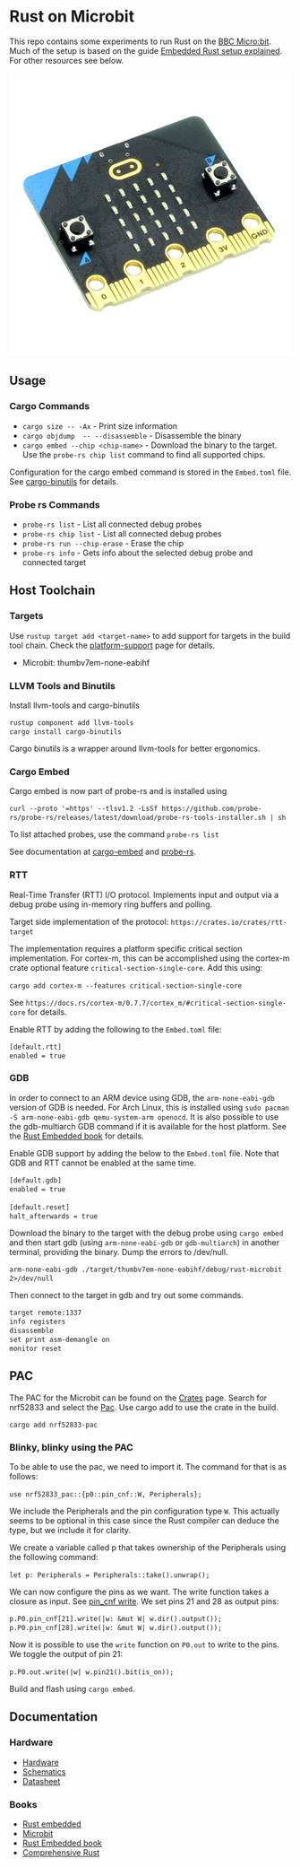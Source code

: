 # Rust on Microbit

This repo contains some experiments to run Rust on the [BBC
Micro:bit](https://microbit.org/). Much of the setup is based on the guide
[Embedded Rust setup explained](https://www.youtube.com/watch?v=TOAynddiu5M).
For other resources see below.

![micro:bit](./micro_bit.jpg "micro:bit")

## Usage

### Cargo Commands

* `cargo size -- -Ax` - Print size information
* `cargo objdump  -- --disassemble` - Disassemble the binary
* `cargo embed --chip <chip-name>` - Download the binary to the target. Use the
  `probe-rs chip list` command to find all supported chips.

Configuration for the cargo embed command is stored in the `Embed.toml` file.
See [cargo-binutils](https://github.com/rust-embedded/cargo-binutils) for
details.


### Probe rs Commands

* `probe-rs list` - List all connected debug probes
* `probe-rs chip list` - List all connected debug probes
* `probe-rs run --chip-erase` - Erase the chip
* `probe-rs info` - Gets info about the selected debug probe and connected target

## Host Toolchain

### Targets

Use `rustup target add <target-name>` to add support for targets in the build
tool chain. Check the [platform-support](https://doc.rust-lang.org/nightly/rustc/platform-support.html) page for
details.

* Microbit: thumbv7em-none-eabihf

### LLVM Tools and Binutils

Install llvm-tools and cargo-binutils

```
rustup component add llvm-tools
cargo install cargo-binutils
```

Cargo binutils is a wrapper around llvm-tools for better ergonomics.

### Cargo Embed

Cargo embed is now part of probe-rs and is installed using

```
curl --proto '=https' --tlsv1.2 -LsSf https://github.com/probe-rs/probe-rs/releases/latest/download/probe-rs-tools-installer.sh | sh
```

To list attached probes, use the command `probe-rs list`

See documentation at [cargo-embed](https://probe.rs/docs/tools/cargo-embed/)
and [probe-rs](https://probe.rs/).

### RTT

Real-Time Transfer (RTT) I/O protocol. Implements input and output via a debug
probe using in-memory ring buffers and polling.

Target side implementation of the protocol: `https://crates.io/crates/rtt-target`

The implementation requires a platform specific critical section
implementation. For cortex-m, this can be accomplished using the cortex-m crate
optional feature `critical-section-single-core`. Add this using:

`cargo add cortex-m --features critical-section-single-core`

See `https://docs.rs/cortex-m/0.7.7/cortex_m/#critical-section-single-core` for
details.

Enable RTT by adding the following to the `Embed.toml` file:

```
[default.rtt]
enabled = true
```

### GDB

In order to connect to an ARM device using GDB, the `arm-none-eabi-gdb` version
of GDB is needed. For Arch Linux, this is installed using `sudo pacman -S
arm-none-eabi-gdb qemu-system-arm openocd`. It is also possible to use the
gdb-multiarch GDB command if it is available for the host platform. See the
[Rust Embedded
book](https://docs.rust-embedded.org/book/intro/install/linux.html#packages)
for details.

Enable GDB support by adding the below to the `Embed.toml` file. Note that GDB
and RTT cannot be enabled at the same time.

```
[default.gdb]
enabled = true

[default.reset]
halt_afterwards = true
```

Download the binary to the target with the debug probe using `cargo embed` and
then start gdb (using `arm-none-eabi-gdb` or `gdb-multiarch`) in another
terminal, providing the binary. Dump the errors to /dev/null.

```
arm-none-eabi-gdb ./target/thumbv7em-none-eabihf/debug/rust-microbit 2>/dev/null
```

Then connect to the target in gdb and try out some commands.

```
target remote:1337
info registers
disassemble
set print asm-demangle on
monitor reset
```

## PAC

The PAC for the Microbit can be found on the [Crates](https://crates.io/)
page. Search for nrf52833 and select the
[Pac](https://crates.io/crates/nrf52833-pac). Use cargo add to use the crate in
the build.

```
cargo add nrf52833-pac
```

### Blinky, blinky using the PAC

To be able to use the pac, we need to import it. The command for that is as
follows:

`use nrf52833_pac::{p0::pin_cnf::W, Peripherals};`

We include the Peripherals and the pin configuration type `W`. This actually
seems to be optional in this case since the Rust compiler can deduce the type,
but we include it for clarity.

We create a variable called p that takes ownership of the Peripherals using the
following command:

`let p: Peripherals = Peripherals::take().unwrap();`

We can now configure the pins as we want. The write function takes a closure as
input. See [pin_cnf
write](https://docs.rs/nrf52833-pac/0.12.2/nrf52833_pac/p0/pin_cnf/struct.PIN_CNF_SPEC.html#impl-Writable-for-PIN_CNF_SPEC).
We set pins 21 and 28 as output pins:

```
p.P0.pin_cnf[21].write(|w: &mut W| w.dir().output());
p.P0.pin_cnf[28].write(|w: &mut W| w.dir().output());
```

Now it is possible to use the `write` function on `P0.out` to write to the
pins. We toggle the output of pin 21:

`p.P0.out.write(|w| w.pin21().bit(is_on));`

Build and flash using `cargo embed`.

## Documentation

### Hardware

* [Hardware](https://tech.microbit.org/hardware/)
* [Schematics](https://github.com/microbit-foundation/microbit-v2-hardware/blob/main/V2.21/MicroBit_V2.2.1_nRF52820%20schematic.PDF)
* [Datasheet](https://docs.nordicsemi.com/bundle/ps_nrf52833/page/keyfeatures_html5.html)

### Books

* [Rust embedded](https://docs.rust-embedded.org/book/)
* [Microbit](https://docs.rust-embedded.org/discovery/microbit/)
* [Rust Embedded book](https://docs.rust-embedded.org/book/intro/install/linux.html#packages)
* [Comprehensive Rust](https://google.github.io/comprehensive-rust/index.html)
